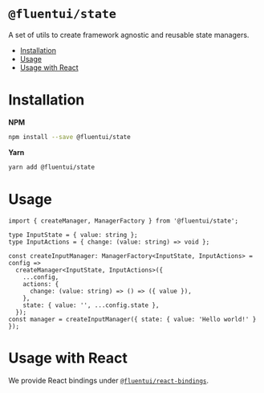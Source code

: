 # `@fluentui/state`

A set of utils to create framework agnostic and reusable state managers.

<!-- START doctoc generated TOC please keep comment here to allow auto update -->
<!-- DON'T EDIT THIS SECTION, INSTEAD RE-RUN doctoc TO UPDATE -->

- [Installation](#installation)
- [Usage](#usage)
- [Usage with React](#usage-with-react)

<!-- END doctoc generated TOC please keep comment here to allow auto update -->

# Installation

**NPM**

```bash
npm install --save @fluentui/state
```

**Yarn**

```bash
yarn add @fluentui/state
```

# Usage

```tsx
import { createManager, ManagerFactory } from '@fluentui/state';

type InputState = { value: string };
type InputActions = { change: (value: string) => void };

const createInputManager: ManagerFactory<InputState, InputActions> = config =>
  createManager<InputState, InputActions>({
    ...config,
    actions: {
      change: (value: string) => () => ({ value }),
    },
    state: { value: '', ...config.state },
  });
const manager = createInputManager({ state: { value: 'Hello world!' } });
```

# Usage with React

We provide React bindings under [`@fluentui/react-bindings`](https://github.com/microsoft/fluent-ui-react/tree/master/packages/react-bindings).
